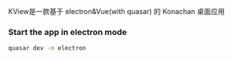 KView是一款基于 electron&Vue(with quasar) 的 Konachan 桌面应用

### Start the app in electron mode
```bash
quasar dev -m electron
```

